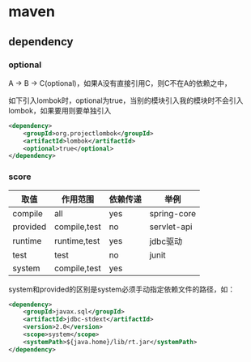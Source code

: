 # maven

## dependency

### optional

A -> B -> C(optional)，如果A没有直接引用C，则C不在A的依赖之中，

如下引入lombok时，optional为true，当别的模块引入我的模块时不会引入lombok，如果要用则要单独引入
```xml
<dependency>
    <groupId>org.projectlombok</groupId>
    <artifactId>lombok</artifactId>
    <optional>true</optional>
</dependency>
```

### score

| 取值     | 作用范围     | 依赖传递 | 举例        |
| -------- | ------------ | -------- | ----------- |
| compile  | all          | yes      | spring-core |
| provided | compile,test | no       | servlet-api |
| runtime  | runtime,test | yes      | jdbc驱动    |
| test     | test         | no       | junit       |
| system   | compile,test | yes      |             |

system和provided的区别是system必须手动指定依赖文件的路径，如：
```xml
<dependency>
    <groupId>javax.sql</groupId>
    <artifactId>jdbc-stdext</artifactId>
    <version>2.0</version>
    <scope>system</scope>
    <systemPath>${java.home}/lib/rt.jar</systemPath>
</dependency>
```

